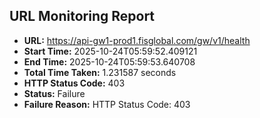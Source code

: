 ## URL Monitoring Report

- **URL:** https://api-gw1-prod1.fisglobal.com/gw/v1/health
- **Start Time:** 2025-10-24T05:59:52.409121
- **End Time:** 2025-10-24T05:59:53.640708
- **Total Time Taken:** 1.231587 seconds
- **HTTP Status Code:** 403
- **Status:** Failure
- **Failure Reason:** HTTP Status Code: 403
